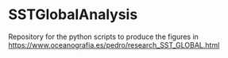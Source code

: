 # SSTGlobalAnalysis
Repository for the python scripts to produce the figures in https://www.oceanografia.es/pedro/research_SST_GLOBAL.html
